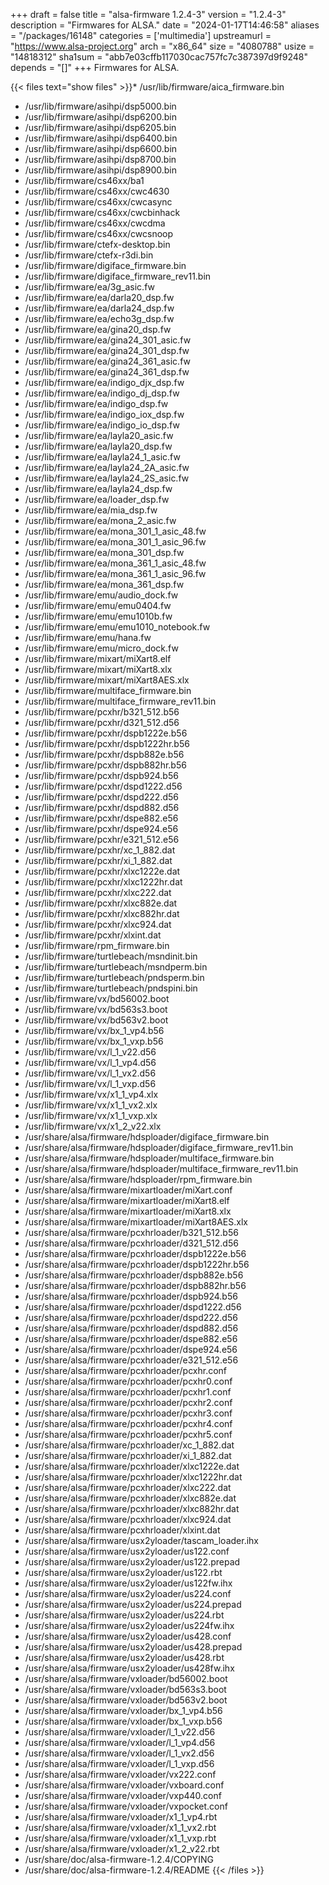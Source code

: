 +++
draft = false
title = "alsa-firmware 1.2.4-3"
version = "1.2.4-3"
description = "Firmwares for ALSA."
date = "2024-01-17T14:46:58"
aliases = "/packages/16148"
categories = ['multimedia']
upstreamurl = "https://www.alsa-project.org"
arch = "x86_64"
size = "4080788"
usize = "14818312"
sha1sum = "abb7e03cffb117030cac757fc7c387397d9f9248"
depends = "[]"
+++
Firmwares for ALSA.

{{< files text="show files" >}}* /usr/lib/firmware/aica_firmware.bin
* /usr/lib/firmware/asihpi/dsp5000.bin
* /usr/lib/firmware/asihpi/dsp6200.bin
* /usr/lib/firmware/asihpi/dsp6205.bin
* /usr/lib/firmware/asihpi/dsp6400.bin
* /usr/lib/firmware/asihpi/dsp6600.bin
* /usr/lib/firmware/asihpi/dsp8700.bin
* /usr/lib/firmware/asihpi/dsp8900.bin
* /usr/lib/firmware/cs46xx/ba1
* /usr/lib/firmware/cs46xx/cwc4630
* /usr/lib/firmware/cs46xx/cwcasync
* /usr/lib/firmware/cs46xx/cwcbinhack
* /usr/lib/firmware/cs46xx/cwcdma
* /usr/lib/firmware/cs46xx/cwcsnoop
* /usr/lib/firmware/ctefx-desktop.bin
* /usr/lib/firmware/ctefx-r3di.bin
* /usr/lib/firmware/digiface_firmware.bin
* /usr/lib/firmware/digiface_firmware_rev11.bin
* /usr/lib/firmware/ea/3g_asic.fw
* /usr/lib/firmware/ea/darla20_dsp.fw
* /usr/lib/firmware/ea/darla24_dsp.fw
* /usr/lib/firmware/ea/echo3g_dsp.fw
* /usr/lib/firmware/ea/gina20_dsp.fw
* /usr/lib/firmware/ea/gina24_301_asic.fw
* /usr/lib/firmware/ea/gina24_301_dsp.fw
* /usr/lib/firmware/ea/gina24_361_asic.fw
* /usr/lib/firmware/ea/gina24_361_dsp.fw
* /usr/lib/firmware/ea/indigo_djx_dsp.fw
* /usr/lib/firmware/ea/indigo_dj_dsp.fw
* /usr/lib/firmware/ea/indigo_dsp.fw
* /usr/lib/firmware/ea/indigo_iox_dsp.fw
* /usr/lib/firmware/ea/indigo_io_dsp.fw
* /usr/lib/firmware/ea/layla20_asic.fw
* /usr/lib/firmware/ea/layla20_dsp.fw
* /usr/lib/firmware/ea/layla24_1_asic.fw
* /usr/lib/firmware/ea/layla24_2A_asic.fw
* /usr/lib/firmware/ea/layla24_2S_asic.fw
* /usr/lib/firmware/ea/layla24_dsp.fw
* /usr/lib/firmware/ea/loader_dsp.fw
* /usr/lib/firmware/ea/mia_dsp.fw
* /usr/lib/firmware/ea/mona_2_asic.fw
* /usr/lib/firmware/ea/mona_301_1_asic_48.fw
* /usr/lib/firmware/ea/mona_301_1_asic_96.fw
* /usr/lib/firmware/ea/mona_301_dsp.fw
* /usr/lib/firmware/ea/mona_361_1_asic_48.fw
* /usr/lib/firmware/ea/mona_361_1_asic_96.fw
* /usr/lib/firmware/ea/mona_361_dsp.fw
* /usr/lib/firmware/emu/audio_dock.fw
* /usr/lib/firmware/emu/emu0404.fw
* /usr/lib/firmware/emu/emu1010b.fw
* /usr/lib/firmware/emu/emu1010_notebook.fw
* /usr/lib/firmware/emu/hana.fw
* /usr/lib/firmware/emu/micro_dock.fw
* /usr/lib/firmware/mixart/miXart8.elf
* /usr/lib/firmware/mixart/miXart8.xlx
* /usr/lib/firmware/mixart/miXart8AES.xlx
* /usr/lib/firmware/multiface_firmware.bin
* /usr/lib/firmware/multiface_firmware_rev11.bin
* /usr/lib/firmware/pcxhr/b321_512.b56
* /usr/lib/firmware/pcxhr/d321_512.d56
* /usr/lib/firmware/pcxhr/dspb1222e.b56
* /usr/lib/firmware/pcxhr/dspb1222hr.b56
* /usr/lib/firmware/pcxhr/dspb882e.b56
* /usr/lib/firmware/pcxhr/dspb882hr.b56
* /usr/lib/firmware/pcxhr/dspb924.b56
* /usr/lib/firmware/pcxhr/dspd1222.d56
* /usr/lib/firmware/pcxhr/dspd222.d56
* /usr/lib/firmware/pcxhr/dspd882.d56
* /usr/lib/firmware/pcxhr/dspe882.e56
* /usr/lib/firmware/pcxhr/dspe924.e56
* /usr/lib/firmware/pcxhr/e321_512.e56
* /usr/lib/firmware/pcxhr/xc_1_882.dat
* /usr/lib/firmware/pcxhr/xi_1_882.dat
* /usr/lib/firmware/pcxhr/xlxc1222e.dat
* /usr/lib/firmware/pcxhr/xlxc1222hr.dat
* /usr/lib/firmware/pcxhr/xlxc222.dat
* /usr/lib/firmware/pcxhr/xlxc882e.dat
* /usr/lib/firmware/pcxhr/xlxc882hr.dat
* /usr/lib/firmware/pcxhr/xlxc924.dat
* /usr/lib/firmware/pcxhr/xlxint.dat
* /usr/lib/firmware/rpm_firmware.bin
* /usr/lib/firmware/turtlebeach/msndinit.bin
* /usr/lib/firmware/turtlebeach/msndperm.bin
* /usr/lib/firmware/turtlebeach/pndsperm.bin
* /usr/lib/firmware/turtlebeach/pndspini.bin
* /usr/lib/firmware/vx/bd56002.boot
* /usr/lib/firmware/vx/bd563s3.boot
* /usr/lib/firmware/vx/bd563v2.boot
* /usr/lib/firmware/vx/bx_1_vp4.b56
* /usr/lib/firmware/vx/bx_1_vxp.b56
* /usr/lib/firmware/vx/l_1_v22.d56
* /usr/lib/firmware/vx/l_1_vp4.d56
* /usr/lib/firmware/vx/l_1_vx2.d56
* /usr/lib/firmware/vx/l_1_vxp.d56
* /usr/lib/firmware/vx/x1_1_vp4.xlx
* /usr/lib/firmware/vx/x1_1_vx2.xlx
* /usr/lib/firmware/vx/x1_1_vxp.xlx
* /usr/lib/firmware/vx/x1_2_v22.xlx
* /usr/share/alsa/firmware/hdsploader/digiface_firmware.bin
* /usr/share/alsa/firmware/hdsploader/digiface_firmware_rev11.bin
* /usr/share/alsa/firmware/hdsploader/multiface_firmware.bin
* /usr/share/alsa/firmware/hdsploader/multiface_firmware_rev11.bin
* /usr/share/alsa/firmware/hdsploader/rpm_firmware.bin
* /usr/share/alsa/firmware/mixartloader/miXart.conf
* /usr/share/alsa/firmware/mixartloader/miXart8.elf
* /usr/share/alsa/firmware/mixartloader/miXart8.xlx
* /usr/share/alsa/firmware/mixartloader/miXart8AES.xlx
* /usr/share/alsa/firmware/pcxhrloader/b321_512.b56
* /usr/share/alsa/firmware/pcxhrloader/d321_512.d56
* /usr/share/alsa/firmware/pcxhrloader/dspb1222e.b56
* /usr/share/alsa/firmware/pcxhrloader/dspb1222hr.b56
* /usr/share/alsa/firmware/pcxhrloader/dspb882e.b56
* /usr/share/alsa/firmware/pcxhrloader/dspb882hr.b56
* /usr/share/alsa/firmware/pcxhrloader/dspb924.b56
* /usr/share/alsa/firmware/pcxhrloader/dspd1222.d56
* /usr/share/alsa/firmware/pcxhrloader/dspd222.d56
* /usr/share/alsa/firmware/pcxhrloader/dspd882.d56
* /usr/share/alsa/firmware/pcxhrloader/dspe882.e56
* /usr/share/alsa/firmware/pcxhrloader/dspe924.e56
* /usr/share/alsa/firmware/pcxhrloader/e321_512.e56
* /usr/share/alsa/firmware/pcxhrloader/pcxhr.conf
* /usr/share/alsa/firmware/pcxhrloader/pcxhr0.conf
* /usr/share/alsa/firmware/pcxhrloader/pcxhr1.conf
* /usr/share/alsa/firmware/pcxhrloader/pcxhr2.conf
* /usr/share/alsa/firmware/pcxhrloader/pcxhr3.conf
* /usr/share/alsa/firmware/pcxhrloader/pcxhr4.conf
* /usr/share/alsa/firmware/pcxhrloader/pcxhr5.conf
* /usr/share/alsa/firmware/pcxhrloader/xc_1_882.dat
* /usr/share/alsa/firmware/pcxhrloader/xi_1_882.dat
* /usr/share/alsa/firmware/pcxhrloader/xlxc1222e.dat
* /usr/share/alsa/firmware/pcxhrloader/xlxc1222hr.dat
* /usr/share/alsa/firmware/pcxhrloader/xlxc222.dat
* /usr/share/alsa/firmware/pcxhrloader/xlxc882e.dat
* /usr/share/alsa/firmware/pcxhrloader/xlxc882hr.dat
* /usr/share/alsa/firmware/pcxhrloader/xlxc924.dat
* /usr/share/alsa/firmware/pcxhrloader/xlxint.dat
* /usr/share/alsa/firmware/usx2yloader/tascam_loader.ihx
* /usr/share/alsa/firmware/usx2yloader/us122.conf
* /usr/share/alsa/firmware/usx2yloader/us122.prepad
* /usr/share/alsa/firmware/usx2yloader/us122.rbt
* /usr/share/alsa/firmware/usx2yloader/us122fw.ihx
* /usr/share/alsa/firmware/usx2yloader/us224.conf
* /usr/share/alsa/firmware/usx2yloader/us224.prepad
* /usr/share/alsa/firmware/usx2yloader/us224.rbt
* /usr/share/alsa/firmware/usx2yloader/us224fw.ihx
* /usr/share/alsa/firmware/usx2yloader/us428.conf
* /usr/share/alsa/firmware/usx2yloader/us428.prepad
* /usr/share/alsa/firmware/usx2yloader/us428.rbt
* /usr/share/alsa/firmware/usx2yloader/us428fw.ihx
* /usr/share/alsa/firmware/vxloader/bd56002.boot
* /usr/share/alsa/firmware/vxloader/bd563s3.boot
* /usr/share/alsa/firmware/vxloader/bd563v2.boot
* /usr/share/alsa/firmware/vxloader/bx_1_vp4.b56
* /usr/share/alsa/firmware/vxloader/bx_1_vxp.b56
* /usr/share/alsa/firmware/vxloader/l_1_v22.d56
* /usr/share/alsa/firmware/vxloader/l_1_vp4.d56
* /usr/share/alsa/firmware/vxloader/l_1_vx2.d56
* /usr/share/alsa/firmware/vxloader/l_1_vxp.d56
* /usr/share/alsa/firmware/vxloader/vx222.conf
* /usr/share/alsa/firmware/vxloader/vxboard.conf
* /usr/share/alsa/firmware/vxloader/vxp440.conf
* /usr/share/alsa/firmware/vxloader/vxpocket.conf
* /usr/share/alsa/firmware/vxloader/x1_1_vp4.rbt
* /usr/share/alsa/firmware/vxloader/x1_1_vx2.rbt
* /usr/share/alsa/firmware/vxloader/x1_1_vxp.rbt
* /usr/share/alsa/firmware/vxloader/x1_2_v22.rbt
* /usr/share/doc/alsa-firmware-1.2.4/COPYING
* /usr/share/doc/alsa-firmware-1.2.4/README
{{< /files >}}
